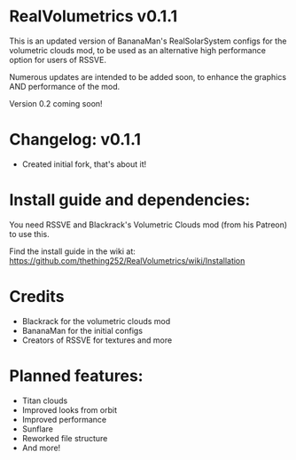 # RealVolumetrics v0.1.1
This is an updated version of BananaMan's RealSolarSystem configs for the volumetric clouds mod, to be used as an alternative high performance option for users of RSSVE.

Numerous updates are intended to be added soon, to enhance the graphics AND performance of the mod.

Version 0.2 coming soon!


# Changelog: v0.1.1
- Created initial fork, that's about it!

# Install guide and dependencies:

You need RSSVE and Blackrack's Volumetric Clouds mod (from his Patreon) to use this.

Find the install guide in the wiki at: https://github.com/thething252/RealVolumetrics/wiki/Installation

# Credits

- Blackrack for the volumetric clouds mod
- BananaMan for the initial configs
- Creators of RSSVE for textures and more 
  



# Planned features:

- Titan clouds
- Improved looks from orbit
- Improved performance
- Sunflare
- Reworked file structure
- And more!
  
